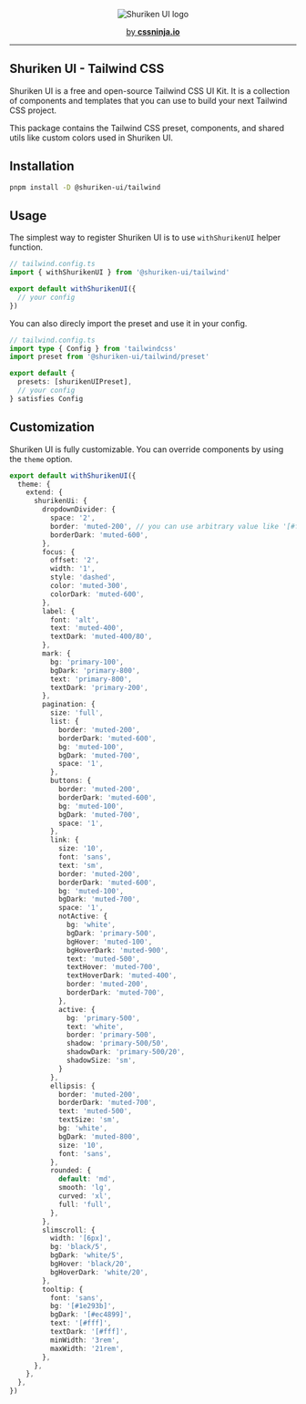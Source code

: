 <p align="center">
  <picture>
    <source media="(prefers-color-scheme: dark)" srcset="https://user-images.githubusercontent.com/3911343/232132279-8d8bf0ad-b1d7-4802-984e-a696763dc6cd.png">
    <source media="(prefers-color-scheme: light)" srcset="https://user-images.githubusercontent.com/3911343/232132309-62971744-dcdb-429c-aa93-6ba0c1caac42.png">
    <img alt="Shuriken UI logo" src="https://user-images.githubusercontent.com/3911343/232132309-62971744-dcdb-429c-aa93-6ba0c1caac42.png">
  </picture>
</p>


<p align="center">
  <a href="https://cssninja.io" title="Our official website">by <strong>cssninja.io</strong></a>
</p>

---

## Shuriken UI - Tailwind CSS 

Shuriken UI is a free and open-source Tailwind CSS UI Kit. It is a collection of components and templates that you can use to build your next Tailwind CSS project.

This package contains the Tailwind CSS preset, components, and shared utils like custom colors used in Shuriken UI.

## Installation

```bash
pnpm install -D @shuriken-ui/tailwind
```

## Usage

The simplest way to register Shuriken UI is to use `withShurikenUI` helper function.

```ts
// tailwind.config.ts
import { withShurikenUI } from '@shuriken-ui/tailwind'

export default withShurikenUI({
  // your config
})
```


You can also direcly import the preset and use it in your config.

```ts
// tailwind.config.ts
import type { Config } from 'tailwindcss'
import preset from '@shuriken-ui/tailwind/preset'

export default {
  presets: [shurikenUIPreset],
  // your config
} satisfies Config
```

## Customization

Shuriken UI is fully customizable. You can override components by using the `theme` option.

```ts
export default withShurikenUI({
  theme: {
    extend: {
      shurikenUi: {
        dropdownDivider: {
          space: '2',
          border: 'muted-200', // you can use arbitrary value like '[#fff]'
          borderDark: 'muted-600',
        },
        focus: {
          offset: '2',
          width: '1',
          style: 'dashed',
          color: 'muted-300',
          colorDark: 'muted-600',
        },
        label: {
          font: 'alt',
          text: 'muted-400',
          textDark: 'muted-400/80',
        },
        mark: {
          bg: 'primary-100',
          bgDark: 'primary-800',
          text: 'primary-800',
          textDark: 'primary-200',
        },
        pagination: {
          size: 'full',
          list: {
            border: 'muted-200',
            borderDark: 'muted-600',
            bg: 'muted-100',
            bgDark: 'muted-700',
            space: '1',
          },
          buttons: {
            border: 'muted-200',
            borderDark: 'muted-600',
            bg: 'muted-100',
            bgDark: 'muted-700',
            space: '1',
          },
          link: {
            size: '10',
            font: 'sans',
            text: 'sm',
            border: 'muted-200',
            borderDark: 'muted-600',
            bg: 'muted-100',
            bgDark: 'muted-700',
            space: '1',
            notActive: {
              bg: 'white',
              bgDark: 'primary-500',
              bgHover: 'muted-100',
              bgHoverDark: 'muted-900',
              text: 'muted-500',
              textHover: 'muted-700',
              textHoverDark: 'muted-400',
              border: 'muted-200',
              borderDark: 'muted-700',
            },
            active: {
              bg: 'primary-500',
              text: 'white',
              border: 'primary-500',
              shadow: 'primary-500/50',
              shadowDark: 'primary-500/20',
              shadowSize: 'sm',
            }
          },
          ellipsis: {
            border: 'muted-200',
            borderDark: 'muted-700',
            text: 'muted-500',
            textSize: 'sm',
            bg: 'white',
            bgDark: 'muted-800',
            size: '10',
            font: 'sans',
          },
          rounded: {
            default: 'md',
            smooth: 'lg',
            curved: 'xl',
            full: 'full',
          },
        },
        slimscroll: {
          width: '[6px]',
          bg: 'black/5',
          bgDark: 'white/5',
          bgHover: 'black/20',
          bgHoverDark: 'white/20',
        },
        tooltip: {
          font: 'sans',
          bg: '[#1e293b]',
          bgDark: '[#ec4899]',
          text: '[#fff]',
          textDark: '[#fff]',
          minWidth: '3rem',
          maxWidth: '21rem',
        },
      },
    },
  },
})
```